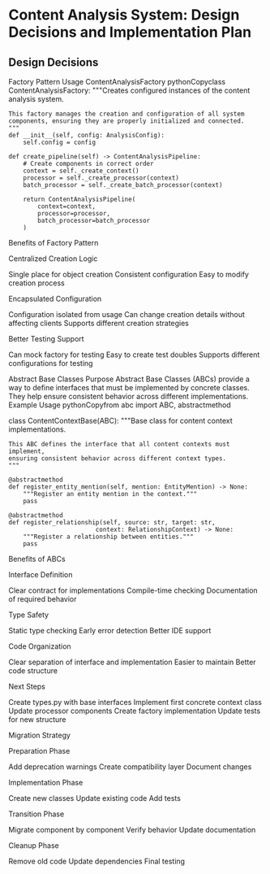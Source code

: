 # Content Analysis System: Design Decisions and Implementation Plan

## Design Decisions

Factory Pattern Usage
ContentAnalysisFactory
pythonCopyclass ContentAnalysisFactory:
    """Creates configured instances of the content analysis system.
    
    This factory manages the creation and configuration of all system
    components, ensuring they are properly initialized and connected.
    """
    def __init__(self, config: AnalysisConfig):
        self.config = config
    
    def create_pipeline(self) -> ContentAnalysisPipeline:
        # Create components in correct order
        context = self._create_context()
        processor = self._create_processor(context)
        batch_processor = self._create_batch_processor(context)
        
        return ContentAnalysisPipeline(
            context=context,
            processor=processor,
            batch_processor=batch_processor
        )
Benefits of Factory Pattern

Centralized Creation Logic

Single place for object creation
Consistent configuration
Easy to modify creation process


Encapsulated Configuration

Configuration isolated from usage
Can change creation details without affecting clients
Supports different creation strategies


Better Testing Support

Can mock factory for testing
Easy to create test doubles
Supports different configurations for testing



Abstract Base Classes
Purpose
Abstract Base Classes (ABCs) provide a way to define interfaces that must be implemented by concrete classes. They help ensure consistent behavior across different implementations.
Example Usage
pythonCopyfrom abc import ABC, abstractmethod

class ContentContextBase(ABC):
    """Base class for content context implementations.
    
    This ABC defines the interface that all content contexts must implement,
    ensuring consistent behavior across different context types.
    """
    
    @abstractmethod
    def register_entity_mention(self, mention: EntityMention) -> None:
        """Register an entity mention in the context."""
        pass
    
    @abstractmethod
    def register_relationship(self, source: str, target: str,
                            context: RelationshipContext) -> None:
        """Register a relationship between entities."""
        pass
Benefits of ABCs

Interface Definition

Clear contract for implementations
Compile-time checking
Documentation of required behavior


Type Safety

Static type checking
Early error detection
Better IDE support


Code Organization

Clear separation of interface and implementation
Easier to maintain
Better code structure



Next Steps

Create types.py with base interfaces
Implement first concrete context class
Update processor components
Create factory implementation
Update tests for new structure

Migration Strategy

Preparation Phase

Add deprecation warnings
Create compatibility layer
Document changes


Implementation Phase

Create new classes
Update existing code
Add tests


Transition Phase

Migrate component by component
Verify behavior
Update documentation


Cleanup Phase

Remove old code
Update dependencies
Final testing
